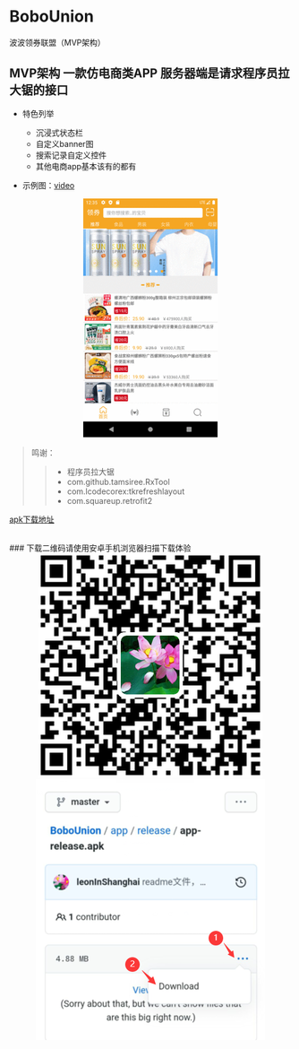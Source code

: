 # BoboUnion
波波领券联盟（MVP架构）

## MVP架构 一款仿电商类APP 服务器端是请求程序员拉大锯的接口

* 特色列举
    * 沉浸式状态栏
    * 自定义banner图
    * 搜索记录自定义控件
    * 其他电商app基本该有的都有

* 示例图：<a href="https://mp.weixin.qq.com/s?__biz=MzIzNjU5NDk1MQ==&mid=2247483739&idx=1&sn=f634761cd7b8d48a5210cfaf7d959037&chksm=e8d43333dfa3ba251a80c807c47fbde13a514c8aef80bca7fca981f0d8a8629fa1deae425acf&token=208031588&lang=zh_CN#rd" target="_blank">video</a>

<div align="center">
<img src="https://raw.githubusercontent.com/leonInShanghai/BoboUnion/master/otherPicture/dome.gif" alt="示例图"/>
</div>

>鸣谢：
>> * 程序员拉大锯
>> * com.github.tamsiree.RxTool
>> * com.lcodecorex:tkrefreshlayout
>> * com.squareup.retrofit2

<a href="https://github.com/leonInShanghai/BoboUnion/blob/master/app/release/app-release.apk" target="_blank">apk下载地址</a>

<br/>
### 下载二维码请使用安卓手机浏览器扫描下载体验
<br/>
<div align="center">
<img src="https://raw.githubusercontent.com/leonInShanghai/BoboUnion/master/otherPicture/downloadQRcode.png" alt="下载二维码"/>
<img src="https://github.com/leonInShanghai/BoboUnion/blob/master/otherPicture/download%20_schematic.png?raw=true" alt="下载操作示例图"/>
</div>